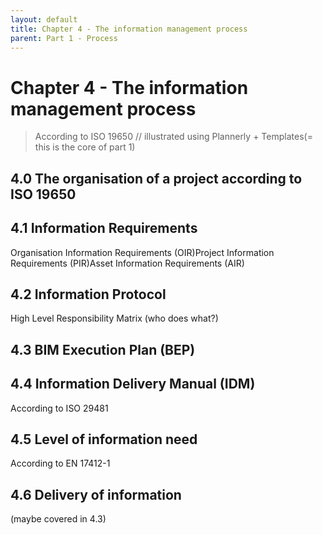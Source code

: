 ```yaml
---
layout: default
title: Chapter 4 - The information management process
parent: Part 1 - Process
---
```


# Chapter 4 - The information management process

> According to ISO 19650 // illustrated using Plannerly + Templates(= this is the core of part 1)

## 4.0 The organisation of a project according to ISO 19650

## 4.1 Information Requirements

Organisation Information Requirements (OIR)Project Information Requirements (PIR)Asset Information Requirements (AIR)

## 4.2 Information Protocol

High Level Responsibility Matrix (who does what?)

## 4.3 BIM Execution Plan (BEP)

## 4.4 Information Delivery Manual (IDM)

According to ISO 29481

## 4.5 Level of information need

According to EN 17412-1

## 4.6 Delivery of information

(maybe covered in 4.3)

